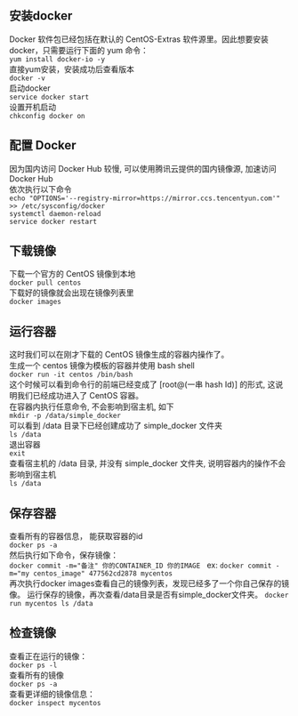 ## 安装docker  
Docker 软件包已经包括在默认的 CentOS-Extras 软件源里。因此想要安装 docker，只需要运行下面的 yum 命令：  
`yum install docker-io -y`  
直接yum安装，安装成功后查看版本  
`docker -v`  
启动docker  
`service docker start`  
设置开机启动  
`chkconfig docker on`  


## 配置 Docker  
因为国内访问 Docker Hub 较慢, 可以使用腾讯云提供的国内镜像源, 加速访问 Docker Hub  
依次执行以下命令  
`echo "OPTIONS='--registry-mirror=https://mirror.ccs.tencentyun.com'" >> /etc/sysconfig/docker`  
`systemctl daemon-reload`  
`service docker restart`  

## 下载镜像  
下载一个官方的 CentOS 镜像到本地  
`docker pull centos`  
下载好的镜像就会出现在镜像列表里  
`docker images`  

## 运行容器  
这时我们可以在刚才下载的 CentOS 镜像生成的容器内操作了。  
生成一个 centos 镜像为模板的容器并使用 bash shell  
`docker run -it centos /bin/bash`  
这个时候可以看到命令行的前端已经变成了 [root@(一串 hash Id)] 的形式, 这说明我们已经成功进入了 CentOS 容器。  
在容器内执行任意命令, 不会影响到宿主机, 如下  
`mkdir -p /data/simple_docker`  
可以看到 /data 目录下已经创建成功了 simple_docker 文件夹  
`ls /data`  
退出容器  
`exit`  
查看宿主机的 /data 目录, 并没有 simple_docker 文件夹, 说明容器内的操作不会影响到宿主机  
`ls /data`   

## 保存容器
查看所有的容器信息， 能获取容器的id  
`docker ps -a`  
然后执行如下命令，保存镜像：  
`docker commit -m="备注" 你的CONTAINER_ID 你的IMAGE`  
ex: `docker commit -m="my centos_image" 477562cd2878 mycentos`  
再次执行docker images查看自己的镜像列表，发现已经多了一个你自己保存的镜像。
运行保存的镜像，再次查看/data目录是否有simple_docker文件夹。
`docker run mycentos ls /data`

## 检查镜像
查看正在运行的镜像：  
`docker ps -l`  
查看所有的镜像  
`docker ps -a`  
查看更详细的镜像信息：  
`docker inspect mycentos`  



